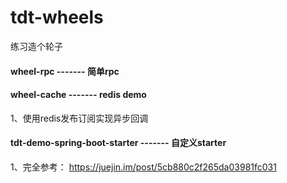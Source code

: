# tdt-wheels
练习造个轮子
    
####    wheel-rpc ------- 简单rpc
    
####    wheel-cache ------- redis demo
1、使用redis发布订阅实现异步回调


####    tdt-demo-spring-boot-starter ------- 自定义starter
1、完全参考： https://juejin.im/post/5cb880c2f265da03981fc031